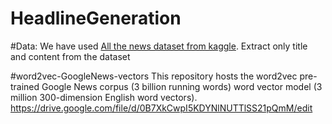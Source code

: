 # HeadlineGeneration


#Data:
We have used [All the news dataset from kaggle](https://www.kaggle.com/snapcrack/all-the-news/data).
Extract only title and content from the dataset

#word2vec-GoogleNews-vectors
This repository hosts the word2vec pre-trained Google News corpus (3 billion running words) word vector model (3 million 300-dimension English word vectors).
https://drive.google.com/file/d/0B7XkCwpI5KDYNlNUTTlSS21pQmM/edit

